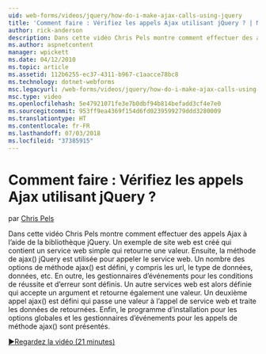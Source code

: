 ```yaml
---
uid: web-forms/videos/jquery/how-do-i-make-ajax-calls-using-jquery
title: 'Comment faire : Vérifiez les appels Ajax utilisant jQuery ? | Microsoft Docs'
author: rick-anderson
description: Dans cette vidéo Chris Pels montre comment effectuer des appels Ajax à l’aide de la bibliothèque jQuery. Un exemple de site web est créé qui contient un service web simple qui retourne...
ms.author: aspnetcontent
manager: wpickett
ms.date: 04/12/2010
ms.topic: article
ms.assetid: 112b6255-ec37-4311-b967-c1aacce78bc8
ms.technology: dotnet-webforms
msc.legacyurl: /web-forms/videos/jquery/how-do-i-make-ajax-calls-using-jquery
msc.type: video
ms.openlocfilehash: 5e47921071fe3e7b0dbf94b814befadd3cf4e7e0
ms.sourcegitcommit: 953ff9ea4369f154d6fd0239599279ddd3280009
ms.translationtype: HT
ms.contentlocale: fr-FR
ms.lasthandoff: 07/03/2018
ms.locfileid: "37385915"
---
```

<a name="how-do-i-make-ajax-calls-using-jquery"></a>Comment faire : Vérifiez les appels Ajax utilisant jQuery ?
====================
par [Chris Pels](https://twitter.com/chrispels)

Dans cette vidéo Chris Pels montre comment effectuer des appels Ajax à l’aide de la bibliothèque jQuery. Un exemple de site web est créé qui contient un service web simple qui retourne une valeur. Ensuite, la méthode de ajax() jQuery est utilisée pour appeler le service web. Un nombre des options de méthode ajax() est défini, y compris les url, le type de données, données, etc. En outre, les gestionnaires d’événements pour les conditions de réussite et d’erreur sont définis. Un autre services web est alors définie qui accepte un argument et retourne également une valeur. Un deuxième appel ajax() est défini qui passe une valeur à l’appel de service web et traite les données de retournées. Enfin, le programme d’installation pour les options globales et les gestionnaires d’événements pour les appels de méthode ajax() sont présentés.

[&#9654;Regardez la vidéo (21 minutes)](https://channel9.msdn.com/Blogs/ASP-NET-Site-Videos/how-do-i-make-ajax-calls-using-jquery)
